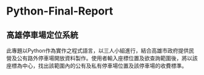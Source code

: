 # Python-Final-Report
## 高雄停車場定位系統
此專題以Python作為實作之程式語言，以三人小組進行，結合高雄市政府提供民營及公有路外停車場開放資料製作。使用者輸入座標位置及欲查詢範圍後，將以該座標為中心，找出該範圍內的公有及私有停車場位置及該停車場的收費標準。
